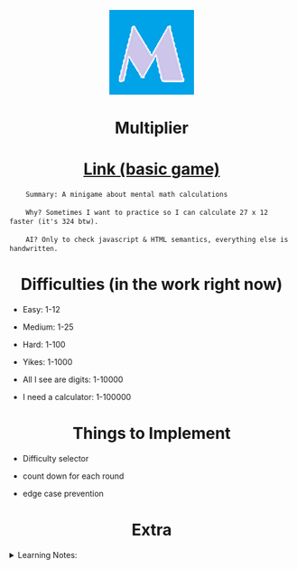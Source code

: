 <p align="center">
<img width="150" height="150" src="/public/logo192.png">
</p>

<h1 align="center"> Multiplier </h1>

<h1 align="center" ><a href="https://whuang602.github.io/Multiplier/">Link (basic game)</a> </h1>

        Summary: A minigame about mental math calculations

        Why? Sometimes I want to practice so I can calculate 27 x 12 faster (it's 324 btw).

        AI? Only to check javascript & HTML semantics, everything else is handwritten.

<h1 align="center"> Difficulties (in the work right now) </h1>

- Easy: 1-12

- Medium: 1-25 

- Hard: 1-100

- Yikes: 1-1000

- All I see are digits: 1-10000

- I need a calculator: 1-100000

<h1 align="center"> Things to Implement </h1>

- Difficulty selector

- count down for each round

- edge case prevention

<h1 align="center"> Extra </h1>

<details>
<summary>Learning Notes:</summary>

- gh-pages doesnt work with BrowserRouter (solution: HashRouter) (Why: gh-pages is a static site hosting service)

- UI is lowkey really hard

</details>
